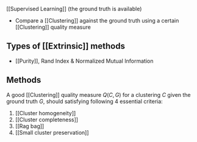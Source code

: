 [[Supervised Learning]] (the ground truth is available)
- Compare a [[Clustering]] against the ground truth using a certain [[Clustering]] quality measure
## Types of [[Extrinsic]] methods
- [[Purity]], Rand Index & Normalized Mutual Information
## Methods
A good [[Clustering]] quality measure $Q(C,G)$ for a clustering $C$ given the ground truth $G$, should satisfying following 4 essential criteria:
1. [[Cluster homogeneity]]
2. [[Cluster completeness]]
3. [[Rag bag]]
4. [[Small cluster preservation]]